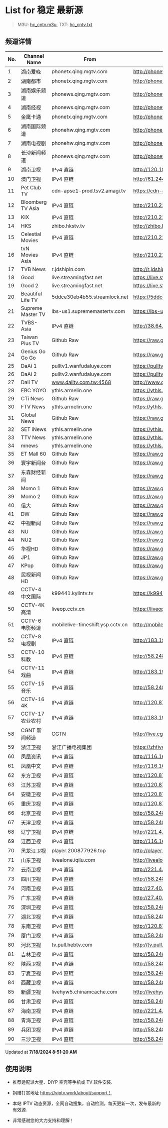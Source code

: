 # List for **稳定 最新源**

> M3U: [hc_cntv.m3u](./hc_cntv.m3u ), TXT: [hc_cntv.txt](./txt/hc_cntv.txt )

## 频道详情

| No. | Channel Name | From | Source |
| --- | ------------ | ---- | ------ |
| 1 | 湖南爱晚 | phonetx.qing.mgtv.com | <http://phonetx.qing.mgtv.com/nn_live/nn_x64/dWlwPTEwMy43MS43MC4xMDMmcWlkPSZzPWNhZTgzODZhMjdjZjA3NTZiZjk2YmYyYjRhZDIxODg4JmVzPTE3MjEyNTI3NTUmdXVpZD02OGViZDMwZGI3MDg4MGIyZDBmOTBiY2IxNjZjMzhmNS02NzQ3NDY2NyZ2PTImYXM9MCZjZG5leF9pZD10eF9waG9uZV9saXZl/HNGGMPP360.m3u8> |
| 2 | 湖南都市 | phonetx.qing.mgtv.com | <http://phonetx.qing.mgtv.com/nn_live/nn_x64/dWlwPTEwMy43MS43MC4xMDMmcWlkPSZzPWI2Mzg0ODQzZWYwMzRmZjA2MzViNzZhMDZhNDA3MTRkJmVzPTE3MjEyNTE2MjYmdXVpZD1mOTE4MWU2MDBhMjcwOWFmYTkwMWQ0YmU1NWUyZDA4MS02NzQ3NDY2NyZ2PTImYXM9MCZjZG5leF9pZD10eF9waG9uZV9saXZl/HNDSMPP360.m3u8> |
| 3 | 湖南娱乐频道 | phonews.qing.mgtv.com | <http://phonews.qing.mgtv.com/nn_live/nn_x64/dWlwPTEwMy43MS43MC4xMDMmcWlkPSZzPTI5ZjRiMjk5M2Q4NDJlYTgwMjdiM2Q4ZGJlODU1NTE4JmVzPTE3MjEyMzQ1MDcmdXVpZD05YjFlMDAzNmUxYzA4OWE5ODdjMWNhZGM3NDBmMjk0NC02NzQ3NDY2NyZ2PTImYXM9MCZjZG5leF9pZD13c19waG9uZTM,/HNYLMPP360.m3u8> |
| 4 | 湖南经视 | phonews.qing.mgtv.com | <http://phonews.qing.mgtv.com/nn_live/nn_x64/dWlwPTEwMy43MS43MC4xMDMmcWlkPSZzPThjODU2Njk0Yzc3OGI2YWIxNmI0NGYwMDdjNTIwNjdmJmVzPTE3MjEyMzI5NTkmdXVpZD1mOGJmZjQ2OTNjM2IyMDM2ZTExYmRlODA4MTI4NDllMC02NzQ3NDY2NyZ2PTImYXM9MCZjZG5leF9pZD13c19waG9uZTM,/HNJSMPP360.m3u8> |
| 5 | 金鹰卡通 | phonetx.qing.mgtv.com | <http://phonetx.qing.mgtv.com/nn_live/nn_x64/dWlwPTEwMy43MS43MC4xMDMmcWlkPSZzPWIyNDVmN2FiNDA3NzdmOTE3M2NiMTJjNDc3MzExMjliJmVzPTE3MjEyNTAwNjUmdXVpZD05YTdkYTZjZTI3NzAxNTg3MDNjMWU5YWY0ZmQ2NDllNi02NzQ3NDY2NyZ2PTImYXM9MCZjZG5leF9pZD10eF9waG9uZV9saXZl/JYKTMPP360.m3u8> |
| 6 | 湖南国际频道 | phonehw.qing.mgtv.com | <http://phonehw.qing.mgtv.com/nn_live/nn_x64/dWlwPTEwMy43MS43MC4xMDMmcWlkPSZzPWY0MzNmZTExZWZlMzg3NjE4MTUwNTEyNmZhZTcxN2E3JmVzPTE3MjEyNDI4MjMmdXVpZD1jYTZhNzMzMWY4NzBiZTkzMjI2YzI4NzZiZjRiNTlkZC02NzQ3NDY2NyZ2PTImYXM9MCZjZG5leF9pZD1od19waG9uZQ,,/HNGJMPP360.m3u8> |
| 7 | 湖南电视剧 | phonehw.qing.mgtv.com | <http://phonehw.qing.mgtv.com/nn_live/nn_x64/dWlwPTEwMy43MS43MC4xMDMmcWlkPSZzPTZlM2E4YWMwN2RjNzkyZTJjNjEwNDVhNTBlMDRmOTFlJmVzPTE3MjEyNTI3MDkmdXVpZD1iMWFlNTMwOGM4YzY5ZjNjNTUxNDdkYjE3YTcxYTM1ZS02NzQ3NDY2NyZ2PTImYXM9MCZjZG5leF9pZD1od19waG9uZQ,,/HNDSJMPP360.m3u8> |
| 8 | 长沙新闻频道 | phonews.qing.mgtv.com | <http://phonews.qing.mgtv.com/nn_live/nn_x64/dWlwPTEwMy43MS43MC4xMDMmcWlkPSZzPTY2NDA4OTU2MWM2ZDAwZTExN2NiYmZkM2YxODU1OGFjJmVzPTE3MjEyNTMxMTUmdXVpZD03MGIzYzAyMWJkODY3Y2JhMzU5OWYzNjZlOTJkODliOC02NzQ3NDY2NyZ2PTImYXM9MCZjZG5leF9pZD13c19waG9uZTM,/CSXWMPP360.m3u8> |
| 9 | 湖南卫视 | IPv4 直链 | <http://120.196.232.43:8088/rrs03.hw.gmcc.net/PLTV/651/224/3221226698/1.m3u8> |
| 10 | 澳门卫视 | IPv4 直链 | <http://61.244.22.4/ch1/ch1.live/playlist.m3u8> |
| 11 | Pet Club TV | cdn-apse1-prod.tsv2.amagi.tv | <https://cdn-apse1-prod.tsv2.amagi.tv/linear/amg01076-lightningintern-petclub-samsungnz/playlist.m3u8> |
| 12 | Bloomberg TV Asia | IPv4 直链 | <http://210.210.155.37/dr9445/h/h03/index.m3u8> |
| 13 | KIX | IPv4 直链 | <http://210.210.155.37/dr9445/h/h07/index.m3u8> |
| 14 | HKS | zhibo.hkstv.tv | <http://zhibo.hkstv.tv/livestream/mutfysrq/playlist.m3u8> |
| 15 | Celestial Movies | IPv4 直链 | <http://210.210.155.37/dr9445/h/h14/index.m3u8> |
| 16 | tvN Movies Asia | IPv4 直链 | <http://210.210.155.37/dr9445/h/h21/index.m3u8> |
| 17 | TVB News | r.jdshipin.com | <http://r.jdshipin.com/CkuBd> |
| 18 | Good | live.streamingfast.net | <https://live.streamingfast.net/osmflivech1.m3u8> |
| 19 | Good 2 | live.streamingfast.net | <https://live.streamingfast.net/osmflivech2.m3u8> |
| 20 | Beautiful Life TV | 5ddce30eb4b55.streamlock.net | <https://5ddce30eb4b55.streamlock.net/bltvhd/bltv1/playlist.m3u8> |
| 21 | Supreme Master TV | lbs-us1.suprememastertv.com | <https://lbs-us1.suprememastertv.com/720p.m3u8> |
| 22 | TVBS-Asia | IPv4 直链 | <http://38.64.72.148/hls/modn/list/4005/playlist.m3u8> |
| 23 | Taiwan Plus TV | Github Raw | <https://raw.githubusercontent.com/ChiSheng9/iptv/master/TV78.m3u8> |
| 24 | Genius Go Go Go | Github Raw | <https://raw.githubusercontent.com/ChiSheng9/iptv/master/TV26.m3u8> |
| 25 | DaAi 1 | pulltv1.wanfudaluye.com | <https://pulltv1.wanfudaluye.com/live/tv1.m3u8> |
| 26 | DaAi 2 | pulltv2.wanfudaluye.com | <https://pulltv2.wanfudaluye.com/live/tv2.m3u8> |
| 27 | Dali TV | www.dalitv.com.tw:4568 | <http://www.dalitv.com.tw:4568/live/dali/index.m3u8> |
| 28 | EBC YOYO | ythls.armelin.one | <https://ythls.armelin.one/channel/UCiWRSesvSYmY7YOyz0tv_zQ.m3u8> |
| 29 | CTi News | Github Raw | <https://raw.githubusercontent.com/ChiSheng9/iptv/master/TV28.m3u8> |
| 30 | FTV News | ythls.armelin.one | <https://ythls.armelin.one/channel/UC2VmWn8dAqkzlQqvy02E1PA.m3u8> |
| 31 | Global News | Github Raw | <https://raw.githubusercontent.com/ChiSheng9/iptv/master/TV02.m3u8> |
| 32 | SET iNews | ythls.armelin.one | <https://ythls.armelin.one/channel/UCoNYj9OFHZn3ACmmeRCPwbA.m3u8> |
| 33 | TTV News | ythls.armelin.one | <https://ythls.armelin.one/channel/UC8ROUUjHzEQm-ndb69CX8Ww.m3u8> |
| 34 | mnews | ythls.armelin.one | <https://ythls.armelin.one/channel/UC4LjkybVKXCDlneVXlKAbmw.m3u8> |
| 35 | ET Mall 60 | Github Raw | <https://raw.githubusercontent.com/ChiSheng9/iptv/master/TV18.m3u8> |
| 36 | 寰宇新闻台 | Github Raw | <https://raw.githubusercontent.com/ChiSheng9/iptv/master/TV02.m3u8> |
| 37 | 东森财经新闻 | Github Raw | <https://raw.githubusercontent.com/ChiSheng9/iptv/master/TV03.m3u8> |
| 38 | Momo 1 | Github Raw | <https://raw.githubusercontent.com/ChiSheng9/iptv/master/TV04.m3u8> |
| 39 | Momo 2 | Github Raw | <https://raw.githubusercontent.com/ChiSheng9/iptv/master/TV05.m3u8> |
| 40 | 信大 | Github Raw | <https://raw.githubusercontent.com/ChiSheng9/iptv/master/TV07.m3u8> |
| 41 | DW | Github Raw | <https://raw.githubusercontent.com/ChiSheng9/iptv/master/TV08.m3u8> |
| 42 | 中视新闻 | Github Raw | <https://raw.githubusercontent.com/ChiSheng9/iptv/master/TV09.m3u8> |
| 43 | NU | Github Raw | <https://raw.githubusercontent.com/ChiSheng9/iptv/master/TV10.m3u8> |
| 44 | NU2 | Github Raw | <https://raw.githubusercontent.com/ChiSheng9/iptv/master/TV14.m3u8> |
| 45 | 华视HD | Github Raw | <https://raw.githubusercontent.com/ChiSheng9/iptv/master/TV12.m3u8> |
| 46 | JP1 | Github Raw | <https://raw.githubusercontent.com/ChiSheng9/iptv/master/TV15.m3u8> |
| 47 | KPop | Github Raw | <https://raw.githubusercontent.com/ChiSheng9/iptv/master/TV16.m3u8> |
| 48 | 民视新闻HD | Github Raw | <https://raw.githubusercontent.com/ChiSheng9/iptv/master/TV17.m3u8> |
| 49 | CCTV-4 中文国际 | k99441.kylintv.tv | <https://k99441.kylintv.tv/live/cctv4hd_iphone.m3u8> |
| 50 | CCTV-4K 高清 | liveop.cctv.cn | <https://liveop.cctv.cn/hls/4KHD/playlist.m3u8> |
| 51 | CCTV-6 电影频道 | mobilelive-timeshift.ysp.cctv.cn | <http://mobilelive-timeshift.ysp.cctv.cn/timeshift/ysp/2013693901/timeshift.m3u8?delay=0> |
| 52 | CCTV-8 电视剧 | IPv4 直链 | <http://183.196.25.171:808/hls/77/index.m3u8> |
| 53 | CCTV-10 科教 | IPv4 直链 | <http://58.248.112.204:8006/GD_CUCC/G_CCTV-10-CQ.m3u8?Authinfo=56fbZo0WT6rfM%2FXuA%2B6zBUsd9mij0JyOcibqYTdmWtJRAbL1Z1y%2FbfEZUJlg3Wvj> |
| 54 | CCTV-11 戏曲 | IPv4 直链 | <http://183.196.25.171:808/hls/11/index.m3u8> |
| 55 | CCTV-15 音乐 | IPv4 直链 | <http://58.248.112.204:8006/GD_CUCC/G_CCTV-15-CQ.m3u8?Authinfo=56fbZo0WT6rfM%2FXuA%2B6zBYyPYgkCWBSIT3aCcBdsAjsuu6MyRrRs1cAsik3e8WER> |
| 56 | CCTV-16 4K | IPv4 直链 | <http://120.87.97.244:8112/GD_CUCC/G_CCTV-16-CQ.m3u8?Authinfo=56fbZo0WT6rfM%2FXuA%2B6zBVSIaGkZ%2BPhCYgvTlbbof9ehJWpxNEs6VzmrJ5uWaaFf&Fsv_Tgid=5236e0d15b43f74a> |
| 57 | CCTV-17 农业农村 | IPv4 直链 | <http://183.196.25.171:808/hls/93/index.m3u8> |
| 58 | CGNT 新闻频道 | CGTN | <http://live.cgtn.com/1000/prog_index.m3u8> |
| 59 | 浙江卫视 | 浙江广播电视集团 | <https://zhfivel02.cztv.com/channel01/720p.m3u8?auth_key=1721227116-b4f3da5d0146e87013beb563d0748f90-0-58b4d552e27e5f7c71636faefbc2059b> |
| 60 | 凤凰资讯 | IPv4 直链 | <http://116.162.6.191/zycfcdn.gdwlcloud.com/PLTV/88888888/224/3221226320/index.m3u8> |
| 61 | 凤凰中文 | IPv4 直链 | <http://116.162.6.191/zycfcdn.gdwlcloud.com/PLTV/88888888/224/3221226308/index.m3u8> |
| 62 | 东方卫视 | IPv4 直链 | <http://120.87.97.244:8112/GD_CUCC/G_DONGFANG-CQ.m3u8?Authinfo=F8UQ%2BEevMmd%2FnekE5YOOKvFI8ayEeoekFD8P08%2F7EXHQHvoSr2x4xkdtxQfHt6cg&Fsv_Tgid=5236e0f157e41859> |
| 63 | 江苏卫视 | IPv4 直链 | <http://120.87.97.244:8112/GD_CUCC/G_JIANGSU-CQ.m3u8?Authinfo=F8UQ%2BEevMmd%2FnekE5YOOKu%2BuH8HDFS0PtokY11nWnf4qV6vyu%2BOKjQBSSKsQUVYE&Fsv_Tgid=5236e0f748e8d88a> |
| 64 | 安徽卫视 | IPv4 直链 | <http://120.87.97.244:8112/GD_CUCC/G_ANHUI-CQ.m3u8?Authinfo=F8UQ%2BEevMmd%2FnekE5YOOKpi6kJCQCoMejZ%2FjmEq59ETBeFztV3v%2BtvhPvprhMbo3&Fsv_Tgid=5236e0fc7c3818b1> |
| 65 | 重庆卫视 | IPv4 直链 | <http://120.87.97.244:8112/GD_CUCC/G_CHONGQING-CQ.m3u8?Authinfo=F8UQ%2BEevMmd%2FnekE5YOOKi5XA1hsd3RREgysPiqqJeQsy8aM7T7T6yS2xeSLQCNX&Fsv_Tgid=5236e101c3d4b8da> |
| 66 | 北京卫视 | IPv4 直链 | <http://58.248.112.204:8006/GD_CUCC/G_BEIJING-CQ.m3u8?Authinfo=F8UQ%2BEevMmd%2FnekE5YOOKn6pFJlsKFX2elUkY7G9Wuaj1MVb5sXKFIg1u28lIJn0> |
| 67 | 天津卫视 | IPv4 直链 | <http://58.248.112.204:8006/GD_CUCC/G_TIANJIN-CQ.m3u8?Authinfo=F8UQ%2BEevMmd%2FnekE5YOOKqessbbY33u5MnZnHCFZZTKedVHdYk5kh2CdQP7Xn4%2B6> |
| 68 | 辽宁卫视 | IPv4 直链 | <http://221.4.143.68:8112/GD_CUCC/G_LIAONING-CQ.m3u8?Authinfo=F8UQ%2BEevMmd%2FnekE5YOOKkRqeVO49Tnq6K%2BWCd0TWOv%2FGe21maMcczv29zbhzU5i&Fsv_Tgid=5236e1139fe5596c> |
| 69 | 江西卫视 | IPv4 直链 | <http://116.162.6.191/yun-live.jxtvcn.com.cn/live/tv_jxtv1.m3u8?token=1> |
| 70 | 黑龙江卫视 | player.200877926.top | <http://player.200877926.top/videojs.php?id=https://idclive.hljtv.com:4430/live/hljws_own.m3u8> |
| 71 | 山东卫视 | livealone.iqilu.com | <http://livealone.iqilu.com/iqilu/sdtvhjOF03kn.m3u8> |
| 72 | 云南卫视 | IPv4 直链 | <http://221.4.143.68:8112/GD_CUCC/G_YUNNAN-CQ.m3u8?Authinfo=F8UQ%2BEevMmd%2FnekE5YOOKsw5gpVWcejjhE1KHstDaBG5txDdXzjGOGT72Bx9wXfe&Fsv_Tgid=5236e12849bf1a15> |
| 73 | 四川卫视 | IPv4 直链 | <http://58.248.112.228:8112/GD_CUCC/G_SICHUAN-CQ.m3u8?Authinfo=F8UQ%2BEevMmd%2FnekE5YOOKihysHnFVsdNiy%2FnVMuA%2F2uEYXiVeRF%2BucKv3Z40C7o4&Fsv_Tgid=5236e12d6a4b1a40> |
| 74 | 河南卫视 | IPv4 直链 | <http://27.40.16.68:8112/GD_CUCC/G_HENAN-CQ.m3u8?Authinfo=F8UQ%2BEevMmd%2FnekE5YOOKpdyyWmwPpo0%2BOlJpyKTryJEbtG%2Bests7yU1uk2fPQyg&Fsv_Tgid=5236e132b9967a67> |
| 75 | 广东卫视 | IPv4 直链 | <http://27.40.16.68:8112/GD_CUCC/G_GUANGDONG-CQ.m3u8?Authinfo=F8UQ%2BEevMmd%2FnekE5YOOKvgbSbSCTYnboG1IAsnN%2B8SqEfgQMFPe4ummH0FzRlHZ&Fsv_Tgid=5236e13a44131aa1> |
| 76 | 深圳卫视 | IPv4 直链 | <http://58.248.112.204:8006/GD_CUCC/G_SHENZHEN-CQ.m3u8?Authinfo=F8UQ%2BEevMmd%2FnekE5YOOKtBPUZJQRNJB5bOiIhhUc3e2OqQ5ejG4cfAiuU8Ka%2FSr> |
| 77 | 湖北卫视 | IPv4 直链 | <http://58.248.112.204:8006/GD_CUCC/G_HUBEI-CQ.m3u8?Authinfo=F8UQ%2BEevMmd%2FnekE5YOOKrg071ENwYSAZcO2GiGH9lI2lGOSb3j5CN1iPWx2HIq9> |
| 78 | 东南卫视 | IPv4 直链 | <http://120.87.97.244:8112/GD_CUCC/G_DONGNAN-CQ.m3u8?Authinfo=F8UQ%2BEevMmd%2FnekE5YOOKg3sVbVN1ZTQKUpnK8xcf7x%2FCQE0V52YypyihQhUfLY5&Fsv_Tgid=5236e14e94985b34> |
| 79 | 厦门卫视 | IPv4 直链 | <http://58.248.112.204:8006/GD_CUCC/G_XIAMEN.m3u8?Authinfo=rXkmbbZhLH3Xhx6sgXqqNeyho9kgukyhyE6PdmQerf3rVM04sydCKSu4qL05z5G4> |
| 80 | 河北卫视 | tv.pull.hebtv.com | <http://tv.pull.hebtv.com/jishi/weishipindao.m3u8?t=2510710360&k=f1b16a3a3866dafecb94ec2bb4160e58> |
| 81 | 吉林卫视 | IPv4 直链 | <http://58.248.112.204:8006/GD_CUCC/G_JILIN-CQ.m3u8?Authinfo=F8UQ%2BEevMmd%2FnekE5YOOKqq%2B26rAMzWWYsNVrLLNbHmaARITnQlrumEMUf7cXEvC> |
| 82 | 陕西卫视 | IPv4 直链 | <http://58.248.112.204:8006/GD_CUCC/G_SHANXI-HQ.m3u8?Authinfo=F8UQ%2BEevMmd%2FnekE5YOOKvTKKoI90D6zih8EBEVuISOoNd58%2BpeLvDCVqfR%2Bz2zC> |
| 83 | 宁夏卫视 | IPv4 直链 | <http://58.248.112.204:8006/GD_CUCC/G_NINGXIA.m3u8?Authinfo=rXkmbbZhLH3Xhx6sgXqqNXyCepDydwXYXyezoq8lxq1MyQJIPK6pHHgqQuSN6VSe> |
| 84 | 西藏卫视 | IPv4 直链 | <http://58.248.112.204:8006/GD_CUCC/G_XIZANG.m3u8?Authinfo=rXkmbbZhLH3Xhx6sgXqqNbR%2FPUGXStastzd6V9maCJ%2FsIPvLhFJ9x8LZQ1Zuycim> |
| 85 | 新疆卫视 | livehyw5.chinamcache.com | <http://livehyw5.chinamcache.com/hyw/zb01.m3u8?txSecret=ac4608d03b3fec4557d137827a3f4bb6&txTime=95A66655> |
| 86 | 甘肃卫视 | IPv4 直链 | <http://58.248.112.204:8006/GD_CUCC/G_GANSU-HQ.m3u8?Authinfo=rXkmbbZhLH3Xhx6sgXqqNfMNI2CODDb8t3ggg2T5ExI6i2y9EEtsxJy36PFXT9B1> |
| 87 | 海南卫视 | IPv4 直链 | <http://221.4.143.68:8112/GD_CUCC/G_HAINAN-HQ.m3u8?Authinfo=F8UQ%2BEevMmd%2FnekE5YOOKuHFzyLGvmSMltQzCpEgABbzTx6xqsUWMTeDo0%2FrycmR&Fsv_Tgid=5236e195a9be5d58> |
| 88 | 青海卫视 | IPv4 直链 | <http://58.248.112.228:8112/GD_CUCC/G_QINGHAI.m3u8?Authinfo=rXkmbbZhLH3Xhx6sgXqqNQd8WQ5jaIFuIx4Sh5YvGI1lofE4cVEkemJD5Zxki%2FhU&Fsv_Tgid=5236e19fcb2a3da2> |
| 89 | 兵团卫视 | IPv4 直链 | <http://58.248.112.228:8112/GD_CUCC/G_BINGTUAN.m3u8?Authinfo=rXkmbbZhLH3Xhx6sgXqqNeZrZhc4ByPzllzwl%2BnQCptXegc8mHhyqa0XGiK5PALV&Fsv_Tgid=5236e1a528041dcc> |
| 90 | 三沙卫视 | IPv4 直链 | <http://58.248.112.204:8006/GD_CUCC/G_SANSHA-HQ.m3u8?Authinfo=F8UQ%2BEevMmd%2FnekE5YOOKn28G%2BWQkLi7Q1Mh845gzlZpk5pTBlduEA6C0mU%2FOMOo> |

Updated at **7/18/2024 8:51:20 AM**

## 使用说明

- 推荐适配派大星、DIYP 空壳等手机或 TV 软件安装.

- 捐赠打赏地址 <https://viptv.work/about/support！>

- 本站 IPTV 动态资源，全网自动搜集，自动检测，每天更新一次，发布最新的有效源.

- 非常感谢您的大力支持和理解！
